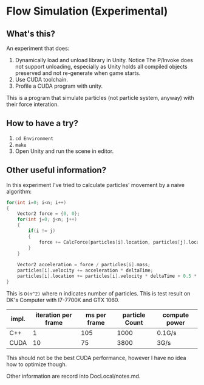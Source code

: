# Flow Simulation (Experimental)

## What's this?

An experiment that does:
1. Dynamically load and unload library in Unity. Notice The P/Invoke does not support unloading, especially as Unity holds all compiled objects preserved and not re-generate when game starts.
1. Use CUDA toolchain.
1. Profile a CUDA program with unity.

This is a program that simulate particles (not particle system, anyway) with their force interation.

## How to have a try?

1. `cd Environment`
1. `make`
1. Open Unity and run the scene in editor.

## Other useful information?

In this experiment I've tried to calculate particles' movement by a naive algorithm:
```cpp
for(int i=0; i<n; i++)
{
    Vector2 force = {0, 0};
    for(int j=0; j<n; j++)
    {
        if(i != j)
        {
            force += CalcForce(particles[i].location, particles[j].location);
        }
    }
    
    Vector2 acceleration = force / particles[i].mass;
    particles[i].velocity += acceleration * deltaTime;
    particles[i].location += particles[i].velocity * deltaTime + 0.5 * acceleration * deltaTime^2;
}
```

This is `O(n^2)` where n indicates number of particles. This is test result on DK's Computer with I7-7700K and GTX 1060.

|impl.|iteration per frame|ms per frame|particle Count|compute power
|-|-|-|-|-|
|C++|1|105|1000|0.1G/s
|CUDA|10|75|3800|3G/s

This should not be the best CUDA performance, however I have no idea how to optimize though.

Other information are record into DocLocal/notes.md.
